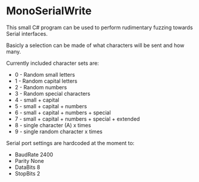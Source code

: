 # MonoSerialWrite

This small C# program can be used to perform rudimentary fuzzing towards Serial interfaces.

Basicly a selection can be made of what characters will be sent and how many.

Currently included character sets are:
- 0 - Random small letters
- 1 - Random capital letters
- 2 - Random numbers
- 3 - Random special characters
- 4 - small + capital
- 5 - small + capital + numbers
- 6 - small + capital + numbers + special
- 7 - small + capital + numbers + special + extended
- 8 - single character (A) x times
- 9 - single random character x times

Serial port settings are hardcoded at the moment to:
- BaudRate 2400
- Parity None
- DataBits 8
- StopBits 2
